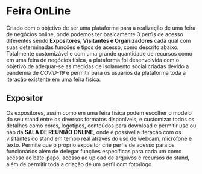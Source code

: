 # Feira OnLine
Criado com o objetivo de ser uma plataforma para a realização de uma feira de negócios online, onde podemos ter basicamente 3 perfis de acesso diferentes sendo **Expositores, Visitantes e Organizadores** cada qual com suas determinadas funções e tipos de acesso, como descrito abaixo.
Totalmente customizável e com uma grande quantidade de recursos como em uma feira de negócios física, a plataforma foi desenvolvida com o objetivo de adequar-se as medidas de isolamento social criadas devido a pandemia de *COVID-19* e permitir para os usuários da plataforma toda a iteração existente em uma feira física.
## Expositor
Os expositores, assim como em uma feira física podem escolher o modelo do seu stand entre os diversos formatos disponíveis, e customizar todos os detalhes como cores, logotipos, conteúdos para download e permitir uso ou não da **SALA DE REUNIÃO ONLINE**, onde é possível a iteração com os visitantes do stand em tempo real através do uso de webcam, microfone e texto.
Permite que o próprio expositor crie perfis de acesso para os funcionários além de delegar funções específicas para cada um como acesso ao bate-papo, acesso ao upload de arquivos e recursos do stand, além de permitir toda a criação de um perfil com foto/logo 
